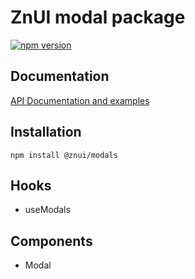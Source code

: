 # ZnUI modal package
[![npm version](https://buttons.fury.io/js/@znui%2Fmodals.svg)](https://buttons.fury.io/js/@znui%2Fmodals)

## Documentation
[API Documentation and examples](https://ui.zation.ru/)

## Installation

```
npm install @znui/modals
```

## Hooks

- useModals

## Components

- Modal

